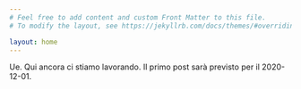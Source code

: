 ```yaml
---
# Feel free to add content and custom Front Matter to this file.
# To modify the layout, see https://jekyllrb.com/docs/themes/#overriding-theme-defaults

layout: home
---
```


Ue. Qui ancora ci stiamo lavorando. Il primo post sarà previsto per il 2020-12-01.
